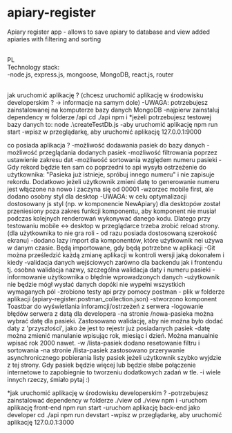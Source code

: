 # apiary-register
Apiary register app - allows to save apiary to database and view added apiaries with filtering and sorting<br><br>

PL<br>
Technology stack:<br>
-node.js, express.js, mongoose, MongoDB, react.js, router<br><br>

jak uruchomić aplikację ? (chcesz uruchomić aplikację w środowisku developerskim ? -> informacje na samym dole)
-UWAGA: potrzebujesz zainstalowanej na komputerze bazy danych MongoDB
-najpierw zainstaluj dependency w folderze /api 
cd ./api
npm i
*jeżeli potrzebujesz testowej bazy danych to:
node .\createTestDb.js
-aby uruchomić aplikację
npm run start
-wpisz w przeglądarkę, aby uruchomić aplikację
127.0.0.1:9000

co posiada aplikacja ?
-możliwość dodawania pasiek do bazy danych
-możliwość przeglądania dodanych pasiek
-możliwość filtrowania poprzez ustawienie zakresu dat
-możliwość sortowania względem numeru pasieki
-Gdy rekord będzie ten sam co poprzedni to api wysyła ostrzeżenie do użytkownika: "Pasieka już istnieje, spróbuj innego numeru" i nie zapisuje rekordu. Dodatkowo jeżeli użytkownik zmieni datę to generowanie numeru jest włączone na nowo i zaczyna się od 00001
-wzorzec mobile first, ale dodano osobny styl dla desktop
-UWAGA: w celu optymalizacji dostosowany js styl (np. w komponencie NewApiary) dla desktopów został przeniesiony poza zakres funkcji komponentu, aby komponent nie musiał podczas kolejnych renderowań wykonywać danego kodu. Dlatego przy testowaniu mobile <-> desktop w przeglądarce trzeba zrobić reload strony. (dla użytkownika to nie gra roli - od razu posiada dostosowaną szerokość ekranu)
-dodano lazy import dla komponentów, które użytkownik nei używa w danym czasie. Będą importowane, gdy będą potrzebne w aplikacji
-Git można prześledzić każdą zmianę aplikacji w kontroli wersji jaką dokonałem i kiedy
-validacja danych wejściowych zarówno dla backendu jak i frontendu tj. osobna walidacja nazwy, szczególna walidacja daty i numeru pasieki
-informowanie użytkownika o błędnie wprowadzonych danych
-użytkownik nie będzie mógł wysłać danych dopóki nie wypełni wszystkich wymaganych pól
-zrobiono testy api przy pomocy postman - plik w folderze aplikacji (apiary-register.postman_collection.json)
-stworzono komponent Toastbar do wyświetlania inforamcji/ostrzeżeń z serwera
-logowanie błędów serwera z datą dla developera
-na stronie /nowa-pasieka można wybrać datę dla pasieki. Zastosowano walidację, aby nie można było dodać daty z 'przyszłości', jako że jest to rejestr już posiadanych pasiek
-datę można zmienić manulanie wpisując rok, miesiąc i dzień. Można manualnie wpisać rok 2000 nawet.
-w /lista-pasiek dodano resetowanie filtru i sortowania
-na stronie /lista-pasiek zastosowano przerywanie asynchronicznego pobierania listy pasiek jeżeli użytkownik szybko wyjdzie z tej strony. Gdy pasiek będzie więcej lub będzie słabe połączenie internetowe to zapobiegnie to tworzeniu dodatkowych zadań w tle.
-i wiele innych rzeczy, śmiało pytaj :)

*jak uruchomić aplikację w środowisku developerskim ?
-potrzebujesz zainstalować dependency w folderze ./view
cd ./view
npm i
-uruchom aplikację front-end
npm run start
-uruchom aplikację back-end jako developer
cd ./api
npm run devstart
-wpisz w przeglądarkę, aby uruchomić aplikację
127.0.0.1:3000
